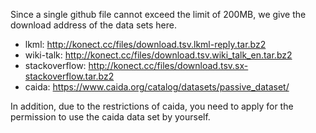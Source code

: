 Since a single github file cannot exceed the limit of 200MB, we give the download address of the data sets here.

+ lkml: http://konect.cc/files/download.tsv.lkml-reply.tar.bz2
+ wiki-talk: http://konect.cc/files/download.tsv.wiki_talk_en.tar.bz2
+ stackoverflow: http://konect.cc/files/download.tsv.sx-stackoverflow.tar.bz2
+ caida: https://www.caida.org/catalog/datasets/passive_dataset/

In addition, due to the restrictions of caida, you need to apply for the permission to use the caida data set by yourself.